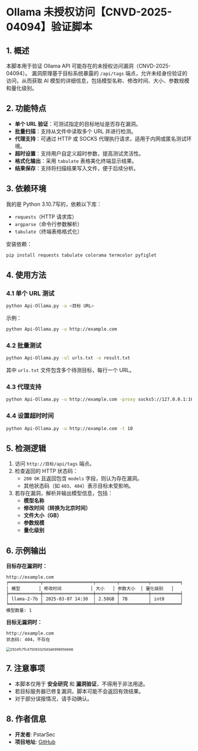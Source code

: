 # Ollama 未授权访问【CNVD-2025-04094】验证脚本

## 1. **概述**

本脚本用于验证 Ollama API 可能存在的未授权访问漏洞（CNVD-2025-04094）。 漏洞原理基于目标系统暴露的 `/api/tags` 端点，允许未经身份验证的访问，从而获取 AI 模型的详细信息，包括模型名称、修改时间、大小、参数规模和量化级别。

## 2. **功能特点**

- **单个 URL 验证**：可测试指定的目标地址是否存在漏洞。
- **批量扫描**：支持从文件中读取多个 URL 并进行检测。
- **代理支持**：可通过 HTTP 或 SOCKS 代理执行请求，适用于内网或匿名测试环境。
- **超时设置**：支持用户自定义超时参数，提高测试灵活性。
- **格式化输出**：采用 `tabulate` 表格美化终端显示结果。
- **结果保存**：支持将扫描结果写入文件，便于后续分析。

## 3. **依赖环境**

我的是 Python 3.10.7写的，依赖以下库：

- `requests`（HTTP 请求库）
- `argparse`（命令行参数解析）
- `tabulate`（终端表格格式化）

安装依赖：

```bash
pip install requests tabulate colorama termcolor pyfiglet
```

## 4. **使用方法**

### **4.1 单个 URL 测试**

```bash
python Api-Ollama.py -u <目标 URL>
```

示例：

```bash
python Api-Ollama.py -u http://example.com
```

### **4.2 批量测试**

```bash
python Api-Ollama.py -ul urls.txt -o result.txt
```

其中 `urls.txt` 文件包含多个待测目标，每行一个 URL。

### **4.3 代理支持**

```bash
python Api-Ollama.py -u http://example.com -proxy socks5://127.0.0.1:1080
```

### **4.4 设置超时时间**

```bash
python Api-Ollama.py -u http://example.com -t 10
```

## 5. **检测逻辑**

1. 访问 `http://目标/api/tags` 端点。
2. 检查返回的 HTTP 状态码：
   - `200 OK` 且返回包含 `models` 字段，则认为存在漏洞。
   - 其他状态码（如 `403`、`404`）表示目标未受影响。
3. 若存在漏洞，解析并输出模型信息，包括：
   - **模型名称**
   - **修改时间（转换为北京时间）**
   - **文件大小（GB）**
   - **参数规模**
   - **量化级别**

## 6. **示例输出**

**目标存在漏洞时：**

```
http://example.com
╒════════════╤═══════════════════╤════════╤═══════════╤═══════════╕
│ 模型       │ 修改时间           │ 大小   │ 参数大小  │ 量化级别   │
╞════════════╪═══════════════════╪════════╪═══════════╪═══════════╡
│ llama-2-7b │ 2025-03-07 14:30  │ 2.50GB │ 7B        │ int8      │
╘════════════╧═══════════════════╧════════╧═══════════╧═══════════╛
模型数量: 1
```

**目标无漏洞时：**

```
http://example.com
状态码: 404，不存在
```

<img src="D:\桌面\博客文章\New笔记\笔记截图\2504fc7fc475093325d3a699895eb66.png" alt="2504fc7fc475093325d3a699895eb66" style="zoom: 67%;" />

## 7. **注意事项**

- 本脚本仅用于 **安全研究** 和 **漏洞验证**，不得用于非法用途。
- 若目标服务器已修复漏洞，脚本可能不会返回有效结果。
- 对于部分误报情况，请手动确认。

## 8. **作者信息**

- **开发者**: PstarSec
- **项目地址**: [GitHub](https://github.com/PstarSec)
